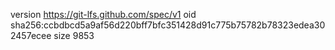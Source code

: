 version https://git-lfs.github.com/spec/v1
oid sha256:ccbdbcd5a9af56d220bff7bfc351428d91c775b75782b78323edea302457ecee
size 9853
